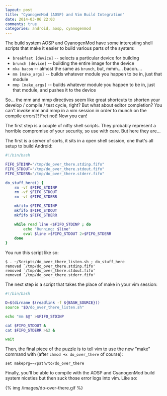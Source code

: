 ```yaml
---
layout: post
title: "CyanogenMod (AOSP) and Vim Build Integration"
date: 2014-03-06 22:03
comments: true
categories: android, aosp, cyanogenmod
---
```


The build system AOSP and CyanogenMod have some interesting shell scripts that
make it easier to build various parts of the system:

- `breakfast [device]` -- selects a particular device for building
- `brunch [device]` -- building the entire image for the device
- `mka bacon` -- almost the same as `brunch`, but, mmm.... bacon....
- `mm [make_args]` -- builds whatever module you happen to be in, just that
  module
- `mmp [make_args]` -- builds whatever module you happen to be in, just that
  module, and pushes it to the device

So... the mm and mmp directives seem like great shortcuts to shorten your
develop / compile / test cycle, right?  But what about editor completion?  You
can't invoke mm and mmp in a vim session in order to munch on the compile
errors?!  Fret not!  Now you can!

The first step is a couple of nifty shell scripts.  They probably represent a
horrible compromise of your security, so use with care.  But here they are...

The first is a server of sorts, it sits in a open shell session, one that's all
setup to build Android:

```bash do_over_there_listen.sh
#!/bin/bash

FIFO_STDINP="/tmp/do_over_there.stdinp.fifo"
FIFO_STDOUT="/tmp/do_over_there.stdout.fifo"
FIFO_STDERR="/tmp/do_over_there.stderr.fifo"

do_stuff_here() {
    rm -vf $FIFO_STDINP
    rm -vf $FIFO_STDOUT
    rm -vf $FIFO_STDERR

    mkfifo $FIFO_STDINP
    mkfifo $FIFO_STDOUT
    mkfifo $FIFO_STDERR

    while read line <$FIFO_STDINP ; do
        echo "Running: $line"
        eval $line >$FIFO_STDOUT 2>$FIFO_STDERR
    done
}
```

You run this script like so:

```text run do_stuff_here
$ . ~/Scripts/do_over_there_listen.sh ; do_stuff_here
removed `/tmp/do_over_there.stdinp.fifo'
removed `/tmp/do_over_there.stdout.fifo'
removed `/tmp/do_over_there.stderr.fifo'
```

The next step is a script that takes the place of make in your vim session:

```bash do_over_there
#!/bin/bash

D=$(dirname $(readlink -f ${BASH_SOURCE}))
source "$D/do_over_there_listen.sh"

echo "mm $@" >$FIFO_STDINP

cat $FIFO_STDOUT &
cat $FIFO_STDERR >&2 &

wait
```

Then, the final piece of the puzzle is to tell vim to use the new "make"
command with (after `chmod +x do_over_there` of course):

```text vimrc mods
set makeprg=~/path/to/do_over_there
```

Finally, you'll be able to compile with the AOSP and CyanogenMod build system
niceties but then suck those error logs into vim.  Like so:

{% img /images/do-over-there.gif %}

